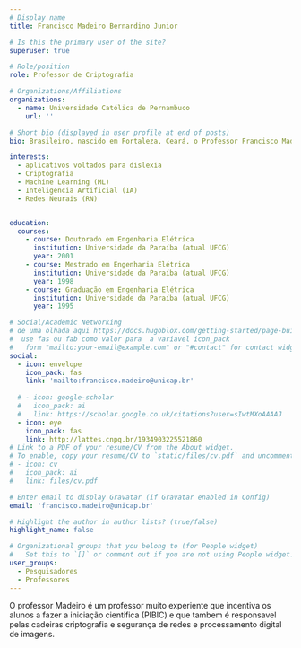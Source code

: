 ```yaml
---
# Display name
title: Francisco Madeiro Bernardino Junior

# Is this the primary user of the site?
superuser: true

# Role/position
role: Professor de Criptografia

# Organizations/Affiliations
organizations:
  - name: Universidade Católica de Pernambuco
    url: ''

# Short bio (displayed in user profile at end of posts)
bio: Brasileiro, nascido em Fortaleza, Ceará, o Professor Francisco Madeiro é Doutor em Engenharia Elétrica pela Universidade Federal da Paraíba (2001), atual Universidade Federal de Campina Grande (UFCG). Suas atividades de pesquisa concentram-se em processamento de sinais, telecomunicações, inteligência computacional e tecnologias da informação e da comunicação aplicadas a ciências da linguagem. Desde março de 2019 é bolsista de Produtividade em Pesquisa -- Nível 2 -- do Conselho Nacional de Desenvolvimento Científico e Tecnológico (CNPq). De março de 2012 a fevereiro de 2018, foi bolsista de Produtividade em Desenvolvimento Tecnológico e Extensão Inovadora (DT) - Nível 2 - CA 92 - Programa de Tecnologia da Informação e Comunicação, do CNPq. É Professor Associado (cargo obtido por concurso, realizado em 2014) da Universidade de Pernambuco (UPE), onde atua na Escola Politécnica de Pernambuco (POLI), desde 2006 na Graduação em Engenharia Elétrica (Telecomunicações) e desde 2010 como Professor Permanente do Programa de Pós-Graduação em Engenharia de Sistemas (PPGES). É Professor Adjunto II da Universidade Católica de Pernambuco (UNICAP), onde atua desde 2002 na Graduação em Ciência da Computação e desde 2004 como Professor Permanente do Programa de Pós-Graduação em Ciências da Linguagem. Foi professor homenageado da turma de concluintes dos períodos 2003.1, 2003.2, 2005.2, 2009.1, 2012.2, 2013.1 e 2019.1 do curso de Ciência da Computação da UNICAP, e dos períodos 2008.1, 2008.2, 2010.1, 2011.2, 2012.2, 2013.1, 2013.2 e 2014.2 do curso de Engenharia Elétrica (Telecomunicações) da Escola Politécnica da UPE. Foi paraninfo da turma de concluintes do período 2008.2 do curso de Sistemas de Informação da UNICAP e das turmas de concluintes dos cursos de Engenharia do período 2012.1 da Escola Politécnica de Pernambuco. Tem atuado na liderança de equipes multidisciplinares para o desenvolvimento de aplicativos voltados para dislexia. O Professor Madeiro recebeu o prêmio Destaque em Ensino do ano de 2008 da Escola Politécnica da UPE. É um dos líderes do Grupo de Pesquisa em Redes e Comunicações (GPRC), da Universidade de Pernambuco, cadastrado no CNPq. Concluiu a orientação de duas teses de doutorado e 29 dissertações de mestrado e a coorientação de uma tese de doutorado e 22 dissertações de mestrado. O Professor Madeiro tem atuado como revisor de periódicos científicos. Tem experiência em Projetos de P&D (Pesquisa e Desenvolvimento) e PD&I (Pesquisa, Desenvolvimento e Inovação), com participação em projetos financiados pela ANEEL (Agência Nacional de Energia Elétrica). De novembro de 2009 a fevereiro de 2016 e de dezembro de 2017 a fevereiro de 2021 exerceu o cargo de Vice-Coordenador do Mestrado em Engenharia de Sistemas da Escola Politécnica de Pernambuco (POLI), da Universidade de Pernambuco. De janeiro de 2014 a janeiro de 2016 exerceu o cargo de Coordenador do Curso de Engenharia Elétrica - Telecomunicações da POLI/UPE. Recebeu o Troféu Ciência e Tecnologia, nas categorias Destaque em Pesquisa e Destaque em Ensino da POLI/UPE, ano 2013. Foi Professor Homenageado, nos anos 2018 e 2021, pelo PPGES/UPE. Recebeu o Prêmio POLI - UPE - Ciência, Tecnologia e Inovação, na categoria Destaque em Pesquisa, ano 2018. Obteve Livre-Docência pela Universidade de Pernambuco em 2014.

interests:
  - aplicativos voltados para dislexia
  - Criptografia
  - Machine Learning (ML)
  - Inteligencia Artificial (IA)
  - Redes Neurais (RN)


education:
  courses:
    - course: Doutorado em Engenharia Elétrica
      institution: Universidade da Paraíba (atual UFCG)
      year: 2001
    - course: Mestrado em Engenharia Elétrica
      institution: Universidade da Paraíba (atual UFCG)
      year: 1998
    - course: Graduação em Engenharia Elétrica
      institution: Universidade da Paraíba (atual UFCG)
      year: 1995

# Social/Academic Networking
# de uma olhada aqui https://docs.hugoblox.com/getting-started/page-builder/#icons
#  use fas ou fab como valor para  a variavel icon_pack
#   form "mailto:your-email@example.com" or "#contact" for contact widget.
social:
  - icon: envelope
    icon_pack: fas
    link: 'mailto:francisco.madeiro@unicap.br'
 
  # - icon: google-scholar
  #   icon_pack: ai
  #   link: https://scholar.google.co.uk/citations?user=sIwtMXoAAAAJ
  - icon: eye
    icon_pack: fas
    link: http://lattes.cnpq.br/1934903225521860
# Link to a PDF of your resume/CV from the About widget.
# To enable, copy your resume/CV to `static/files/cv.pdf` and uncomment the lines below.
# - icon: cv
#   icon_pack: ai
#   link: files/cv.pdf

# Enter email to display Gravatar (if Gravatar enabled in Config)
email: 'francisco.madeiro@unicap.br'

# Highlight the author in author lists? (true/false)
highlight_name: false

# Organizational groups that you belong to (for People widget)
#   Set this to `[]` or comment out if you are not using People widget.
user_groups:
  - Pesquisadores
  - Professores
---
```


 O professor Madeiro é um professor muito experiente que incentiva os alunos a fazer a iniciação cientifica
(PIBIC) e que tambem é responsavel pelas cadeiras criptografia e segurança de redes e processamento digital de imagens.
